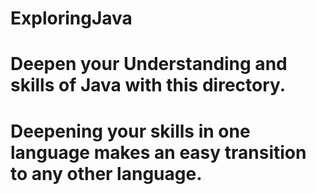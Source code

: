# ExploringJava
# Deepen your Understanding and skills of Java with this directory. 
# Deepening your skills in one language makes an easy transition to any other language. 

